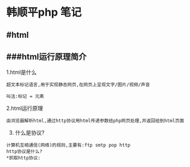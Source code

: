 韩顺平php 笔记
==============

#html
--------------
###html运行原理简介
-------------------
1.html是什么
```
超文本标记语言,用于实现静态网页,在网页上呈现文字/图片/视频/声音

叫法:标记 = 元素
```
2.html运行原理
```
由浏览器解析html,通过http协议用html传递参数给php网页处理,并返回给到html页面
```
3. 什么是协议?
```
计算机互相通信(网络)的规则,主要有:ftp smtp pop http
http协议是什么?
*抓取http协议:
 

```


